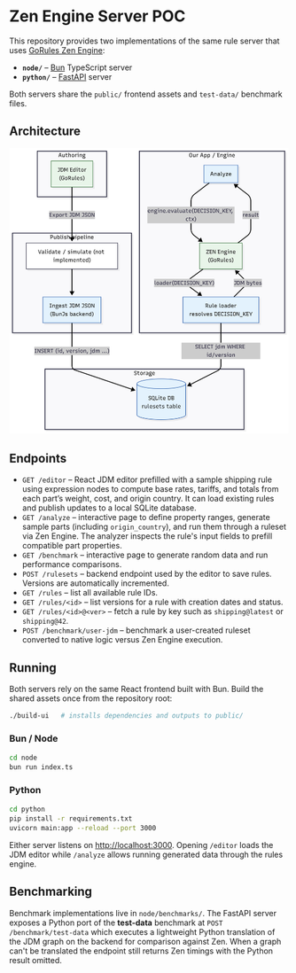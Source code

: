 
# Zen Engine Server POC

This repository provides two implementations of the same rule server that
uses [GoRules Zen Engine](https://gorules.com/):

- **`node/`** – [Bun](https://bun.sh/) TypeScript server
- **`python/`** – [FastAPI](https://fastapi.tiangolo.com/) server

Both servers share the `public/` frontend assets and `test-data/` benchmark
files.

## Architecture
![Architecture](zen-poc.png)

## Endpoints

- `GET /editor` – React JDM editor prefilled with a sample shipping rule using
  expression nodes to compute base rates, tariffs, and totals from each part’s
  weight, cost, and origin country. It can load existing rules and publish
  updates to a local SQLite database.
- `GET /analyze` – interactive page to define property ranges, generate sample
  parts (including `origin_country`), and run them through a ruleset via Zen
  Engine. The analyzer inspects the rule's input fields to prefill compatible
  part properties.
- `GET /benchmark` – interactive page to generate random data and run
  performance comparisons.
- `POST /rulesets` – backend endpoint used by the editor to save rules. Versions
  are automatically incremented.
- `GET /rules` – list all available rule IDs.
- `GET /rules/<id>` – list versions for a rule with creation dates and status.
- `GET /rules/<id>@<ver>` – fetch a rule by key such as `shipping@latest` or
  `shipping@42`.
- `POST /benchmark/user-jdm` – benchmark a user-created ruleset converted to
  native logic versus Zen Engine execution.

## Running

Both servers rely on the same React frontend built with Bun. Build the shared
assets once from the repository root:

```bash
./build-ui   # installs dependencies and outputs to public/
```

### Bun / Node

```bash
cd node
bun run index.ts
```

### Python

```bash
cd python
pip install -r requirements.txt
uvicorn main:app --reload --port 3000
```

Either server listens on <http://localhost:3000>. Opening `/editor` loads the
JDM editor while `/analyze` allows running generated data through the rules
engine.

## Benchmarking

Benchmark implementations live in `node/benchmarks/`. The FastAPI server
exposes a Python port of the **test-data** benchmark at `POST /benchmark/test-data`
which executes a lightweight Python translation of the JDM graph on the backend
for comparison against Zen. When a graph can't be translated the endpoint still
returns Zen timings with the Python result omitted.

